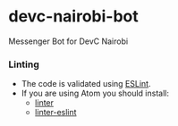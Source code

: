 # devc-nairobi-bot

Messenger Bot for DevC Nairobi

### Linting

  - The code is validated using [ESLint](http://eslint.org/).
  - If you are using Atom you should install:
      * [linter](https://atom.io/packages/linter)
      * [linter-eslint](https://atom.io/packages/linter-eslint)
